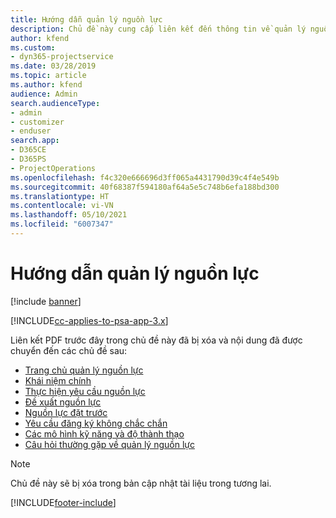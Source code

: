 ```yaml
---
title: Hướng dẫn quản lý nguồn lực
description: Chủ đề này cung cấp liên kết đến thông tin về quản lý nguồn lực trong Project Service Automation
author: kfend
ms.custom:
- dyn365-projectservice
ms.date: 03/28/2019
ms.topic: article
ms.author: kfend
audience: Admin
search.audienceType:
- admin
- customizer
- enduser
search.app:
- D365CE
- D365PS
- ProjectOperations
ms.openlocfilehash: f4c320e666696d3ff065a4431790d39c4f4e549b
ms.sourcegitcommit: 40f68387f594180af64a5e5c748b6efa188bd300
ms.translationtype: HT
ms.contentlocale: vi-VN
ms.lasthandoff: 05/10/2021
ms.locfileid: "6007347"
---
```

# <a name="resource-management-guide"></a>Hướng dẫn quản lý nguồn lực

[!include [banner](../../includes/psa-now-project-operations.md)]

[!INCLUDE[cc-applies-to-psa-app-3.x](../../includes/cc-applies-to-psa-app-3x.md)]

Liên kết PDF trước đây trong chủ đề này đã bị xóa và nội dung đã được chuyển đến các chủ đề sau:

- [Trang chủ quản lý nguồn lực](../resource-management-home-page.md)
- [Khái niệm chính](../reports-key-concepts.md)
- [Thực hiện yêu cầu nguồn lực](../resource-management-fulfill-requests.md)
- [Đề xuất nguồn lực](../resource-management-propose-resources.md)
- [Nguồn lực đặt trước](../resource-management-book-resources-scheduleboard.md)
- [Yêu cầu đăng ký không chắc chắn](../resource-management-softbook-requirements.md)
- [Các mô hình kỹ năng và độ thành thạo](../resource-management-skills-proficiency.md)
- [Câu hỏi thường gặp về quản lý nguồn lực](../resource-management-faq.md)

> [!NOTE]
> Chủ đề này sẽ bị xóa trong bản cập nhật tài liệu trong tương lai. 


[!INCLUDE[footer-include](../../includes/footer-banner.md)]